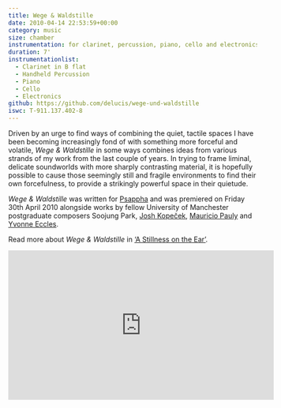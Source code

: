 ```yaml
---
title: Wege & Waldstille
date: 2010-04-14 22:53:59+00:00
category: music
size: chamber
instrumentation: for clarinet, percussion, piano, cello and electronics
duration: 7'
instrumentationlist:
  - Clarinet in B flat
  - Handheld Percussion
  - Piano
  - Cello
  - Electronics
github: https://github.com/delucis/wege-und-waldstille
iswc: T-911.137.402-8
---
```


Driven by an urge to find ways of combining the quiet, tactile spaces I have been becoming increasingly fond of with something more forceful and volatile, _Wege & Waldstille_ in some ways combines ideas from various strands of my work from the last couple of years. In trying to frame liminal, delicate soundworlds with more sharply contrasting material, it is hopefully possible to cause those seemingly still and fragile environments to find their own forcefulness, to provide a strikingly powerful space in their quietude.

_Wege & Waldstille_ was written for [Psappha](http://www.psappha.com/) and was premiered on Friday 30th April 2010 alongside works by fellow University of Manchester postgraduate composers Soojung Park, [Josh Kopeček](http://www.joshkopecek.co.uk/), [Mauricio Pauly](http://www.mauriciopauly.com/) and [Yvonne Eccles](http://www.yvonneeccles.com/).

Read more about _Wege & Waldstille_ in [‘A Stillness on the Ear’](http://www.chrisswithinbank.net/2010/04/a-stillness-on-the-ear/).

<p class="embed-container"><iframe width="538" height="303" src="https://www.youtube-nocookie.com/embed/Pxn2TUK9760?rel=0" frameborder="0" allowfullscreen></iframe></p>
